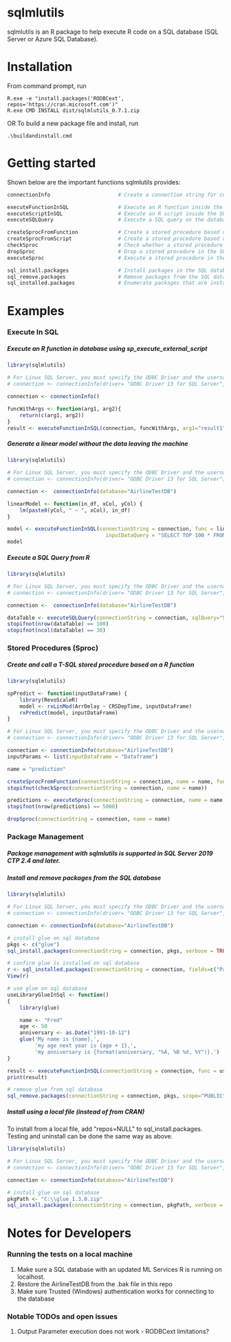 # sqlmlutils

sqlmlutils is an R package to help execute R code on a SQL database (SQL Server or Azure SQL Database).

# Installation

From command prompt, run 
```
R.exe -e "install.packages('RODBCext', repos='https://cran.microsoft.com')"
R.exe CMD INSTALL dist/sqlmlutils_0.7.1.zip
```
OR
To build a new package file and install, run
```
.\buildandinstall.cmd
```

# Getting started

Shown below are the important functions sqlmlutils provides:
```R
connectionInfo                      # Create a connection string for connecting to the SQL database

executeFunctionInSQL                # Execute an R function inside the SQL database
executeScriptInSQL                  # Execute an R script inside the SQL database
executeSQLQuery                     # Execute a SQL query on the database and return the resultant table

createSprocFromFunction             # Create a stored procedure based on a R function inside the SQL database
createSprocFromScript               # Create a stored procedure based on a R script inside the SQL database
checkSproc                          # Check whether a stored procedure exists in the SQL database
dropSproc                           # Drop a stored procedure in the SQL database
executeSproc                        # Execute a stored procedure in the SQL database

sql_install.packages                # Install packages in the SQL database
sql_remove.packages                 # Remove packages from the SQL database
sql_installed.packages              # Enumerate packages that are installed on the SQL database
```

# Examples

### Execute In SQL
##### Execute an R function in database using sp_execute_external_script

```R
library(sqlmlutils)

# For Linux SQL Server, you must specify the ODBC Driver and the username/password because there is no Trusted_Connection/Implied Authentication support yet.
# connection <- connectionInfo(driver= "ODBC Driver 13 for SQL Server", database="AirlineTestDB", uid = "username", pwd = "password")

connection <- connectionInfo()

funcWithArgs <- function(arg1, arg2){
    return(c(arg1, arg2))
}
result <- executeFunctionInSQL(connection, funcWithArgs, arg1="result1", arg2="result2")
```

##### Generate a linear model without the data leaving the machine

```R
library(sqlmlutils)

# For Linux SQL Server, you must specify the ODBC Driver and the username/password because there is no Trusted_Connection/Implied Authentication support yet.
# connection <- connectionInfo(driver= "ODBC Driver 13 for SQL Server", database="AirlineTestDB", uid = "username", pwd = "password")

connection <-  connectionInfo(database="AirlineTestDB")

linearModel <- function(in_df, xCol, yCol) {
    lm(paste0(yCol, " ~ ", xCol), in_df)
}

model <- executeFunctionInSQL(connectionString = connection, func = linearModel, xCol = "CRSDepTime", yCol = "ArrDelay", 
                                inputDataQuery = "SELECT TOP 100 * FROM airline5000")
model
```

##### Execute a SQL Query from R

```R
library(sqlmlutils)

# For Linux SQL Server, you must specify the ODBC Driver and the username/password because there is no Trusted_Connection/Implied Authentication support yet.
# connection <- connectionInfo(driver= "ODBC Driver 13 for SQL Server", database="AirlineTestDB", uid = "username", pwd = "password")

connection <-  connectionInfo(database="AirlineTestDB")

dataTable <- executeSQLQuery(connectionString = connection, sqlQuery="SELECT TOP 100 * FROM airline5000")
stopifnot(nrow(dataTable) == 100)
stopifnot(ncol(dataTable) == 30)
```

### Stored Procedures (Sproc)
##### Create and call a T-SQL stored procedure based on a R function

```R
library(sqlmlutils)

spPredict <- function(inputDataFrame) {
    library(RevoScaleR)
    model <- rxLinMod(ArrDelay ~ CRSDepTime, inputDataFrame)
    rxPredict(model, inputDataFrame)
}

# For Linux SQL Server, you must specify the ODBC Driver and the username/password because there is no Trusted_Connection/Implied Authentication support yet.
# connection <- connectionInfo(driver= "ODBC Driver 13 for SQL Server", database="AirlineTestDB", uid = "username", pwd = "password")

connection <- connectionInfo(database="AirlineTestDB")
inputParams <- list(inputDataFrame = "Dataframe")

name = "prediction"

createSprocFromFunction(connectionString = connection, name = name, func = spPredict, inputParams = inputParams)
stopifnot(checkSproc(connectionString = connection, name = name))

predictions <- executeSproc(connectionString = connection, name = name, inputDataFrame = "select ArrDelay, CRSDepTime, DayOfWeek from airline5000")
stopifnot(nrow(predictions) == 5000)

dropSproc(connectionString = connection, name = name)
```

### Package Management 

##### Package management with sqlmlutils is supported in SQL Server 2019 CTP 2.4 and later.

##### Install and remove packages from the SQL database

```R
library(sqlmlutils)

# For Linux SQL Server, you must specify the ODBC Driver and the username/password because there is no Trusted_Connection/Implied Authentication support yet.
# connection <- connectionInfo(driver= "ODBC Driver 13 for SQL Server", database="AirlineTestDB", uid = "username", pwd = "password")

connection <- connectionInfo(database="AirlineTestDB")

# install glue on sql database
pkgs <- c("glue")
sql_install.packages(connectionString = connection, pkgs, verbose = TRUE, scope="PUBLIC")

# confirm glue is installed on sql database
r <- sql_installed.packages(connectionString = connection, fields=c("Package", "LibPath", "Attributes", "Scope"))
View(r)

# use glue on sql database
useLibraryGlueInSql <- function()
{
    library(glue)

    name <- "Fred"
    age <- 50
    anniversary <- as.Date("1991-10-12")
    glue('My name is {name},',
         'my age next year is {age + 1},',
         'my anniversary is {format(anniversary, "%A, %B %d, %Y")}.')
}

result <- executeFunctionInSQL(connectionString = connection, func = useLibraryGlueInSql)
print(result)

# remove glue from sql database
sql_remove.packages(connectionString = connection, pkgs, scope="PUBLIC")
```

##### Install using a local file (instead of from CRAN)
To install from a local file, add "repos=NULL" to sql_install.packages. 
Testing and uninstall can be done the same way as above.

```R
library(sqlmlutils)

# For Linux SQL Server, you must specify the ODBC Driver and the username/password because there is no Trusted_Connection/Implied Authentication support yet.
# connection <- connectionInfo(driver= "ODBC Driver 13 for SQL Server", database="AirlineTestDB", uid = "username", pwd = "password")

connection <- connectionInfo(database="AirlineTestDB")

# install glue on sql database
pkgPath <- "C:\\glue_1.3.0.zip"
sql_install.packages(connectionString = connection, pkgPath, verbose = TRUE, scope="PUBLIC", repos=NULL)
```

# Notes for Developers

### Running the tests on a local machine

1. Make sure a SQL database with an updated ML Services R is running on localhost. 
2. Restore the AirlineTestDB from the .bak file in this repo 
3. Make sure Trusted (Windows) authentication works for connecting to the database
    
### Notable TODOs and open issues

1. Output Parameter execution does not work - RODBCext limitations?
